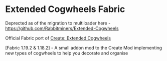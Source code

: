 # Extended Cogwheels Fabric
Deprected as of the migration to multiloader here - https://github.com/Rabbitminers/Extended-Cogwheels

Official Fabric port of <a href="https://github.com/Rabbitminers/Extended-Cogs">Create: Extended Cogwheels</a> 

[Fabric 1.19.2 & 1.18.2] - A small addon mod to the Create Mod implementing new types of cogwheels to help you decorate and organise
